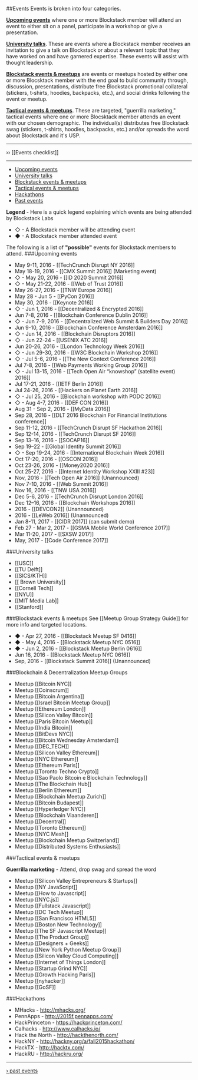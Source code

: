 ##Events
Events is broken into four categories. 

**[Upcoming events](#upcoming-events)** where one or more Blockstack member will attend an event to either sit on a panel, participate in a workshop or give a presentation. 

**[University talks](#university-talks)**. These are events where a Blockstack member receives an invitation to give a talk on Blockstack or about a relevant topic that they have worked on and have garnered expertise. These events will assist with thought leadership.

**[Blockstack events & meetups](#blockstack-events--meetups)** are events or meetups hosted by either one or more Blocsktack member with the end goal to build community through, discussion, presentations, distribute free Blockstack promotional collateral (stickers, t-shirts, hoodies, backpacks, etc.), and social drinks following the event or meetup. 

**[Tactical events & meetups](#tactical-events--meetups)**. These are targeted, "guerrilla marketing," tactical events where one or more Blocsktack member attends an event with our chosen demographic. The individual(s) distributes free Blockstack swag (stickers, t-shirts, hoodies, backpacks, etc.) and/or spreads the word about Blockstack and it's USP.

***
›› [[Events checklist]]
***

- [Upcoming events](#upcoming-events)
- [University talks](#university-talks)
- [Blockstack events & meetups](#blockstack-events--meetups)
- [Tactical events & meetups](#tactical-events--meetups)
- [Hackathons](#hackathons)
- [Past events](https://github.com/blockstacklabs/marketing/wiki/past-events)

**Legend** - Here is a quick legend explaining which events are being attended by Blockstack Labs
* ◇ - A Blockstack member will be attending event
* ◆ - A Blockstack member attended event

The following is a list of **"possible"** events for Blockstack members to attend.
###Upcoming events
* May 9-11, 2016 - [[TechCrunch Disrupt NY 2016]]
* May 18-19, 2016 - [[CMX Summit 2016]] (Marketing event)
* ◇ - May 20, 2016 - [[ID 2020 Summit 2016]]
* ◇ - May 21-22, 2016 - [[Web of Trust 2016]]
* May 26-27, 2016 - [[TNW Europe 2016]]
* May 28 - Jun 5 - [[PyCon 2016]]
* May 30, 2016 - [[Keynote 2016]]
* ◇ - Jun 1, 2016 - [[Decentralized & Encrypted 2016]]
* Jun 7-8, 2016 - [[Blockchain Conference Dublin 2016]]
* ◇ - Jun 7-9, 2016 - [[Decentralized Web Summit & Builders Day 2016]]
* Jun 9-10, 2016 - [[Blockchain Conference Amsterdam 2016]]
* ◇ - Jun 14, 2016 - [[Blockchain Disruptors 2016]]
* ◇ - Jun 22-24 - [[USENIX ATC 2016]]
* Jun 20-26, 2016 - [[London Technology Week 2016]]
* ◇ - Jun 29-30, 2016 - [[W3C Blockchain Workshop 2016]]
* ◇ - Jul 5-6, 2016 - [[The New Context Conference 2016]]
* Jul 7-8, 2016 - [[Web Payments Working Group 2016]]
* ◇ - Jul 13-15, 2016 - [[Tech Open Air “knowshop” (satellite event) 2016]]
* Jul 17-21, 2016 - [[IETF Berlin 2016]]
* Jul 24-26, 2016 - [[Hackers on Planet Earth 2016]]
* ◇ - Jul 25, 2016 - [[Blockchain workshop with PODC 2016]]
* ◇ - Aug 4-7, 2016 - [[DEF CON 2016]]
* Aug 31 - Sep 2, 2016 - [[MyData 2016]]
* Sep 28, 2016 - [[DLT 2016 Blockchain For Financial Institutions conference]]
* Sep 11-12, 2016 - [[TechCrunch Disrupt SF Hackathon 2016]]
* Sep 12-14, 2016 - [[TechCrunch Disrupt SF 2016]]
* Sep 13–16, 2016 - [[SOCAP16]]
* Sep 19–22 - [[Global Identity Summit 2016]]
* ◇ - Sep 19-24, 2016 - [[International Blockchain Week 2016]]
* Oct 17-20, 2016 - [[OSCON 2016]]
* Oct 23-26, 2016 - [[Money2020 2016]]
* Oct 25-27, 2016 - [[Internet Identity Workshop XXIII #23]]
* Nov, 2016 - [[Tech Open Air 2016]] (Unannounced)
* Nov 7-10, 2016 - [[Web Summit 2016]]
* Nov 16, 2016 - [[TNW USA 2016]]
* Dec 5-6, 2016 - [[TechCrunch Disrupt London 2016]]
* Dec 12–16, 2016 - [[Blockchain Workshops 2016]]
* 2016 - [[DEVCON2]] (Unannounced)
* 2016 - [[LeWeb 2016]] (Unannounced)
* Jan 8-11, 2017 - [[CIDR 2017]] (can submit demo)
* Feb 27 - Mar 2, 2017 - [[GSMA Mobile World Conference 2017]]
* Mar 11-20, 2017 - [[SXSW 2017]]
* May, 2017 - [[Code Conference 2017]]

###University talks
* [[USC]]
* [[TU Delft]]
* [[SICS/KTH]]
* [[ Brown University]]
* [[Cornell Tech]]
* [[NYU]]
* [[MIT Media Lab]]
* [[Stanford]]

###Blockstack events & meetups
See [[Meetup Group Strategy Guide]] for more info and targeted locations.
* ◆ - Apr 27, 2016 - [[Blockstack Meetup SF 0416]]
* ◆ - May 4, 2016 - [[Blockstack Meetup NYC 0516]]
* ◆ - Jun 2, 2016 - [[Blockstack Meetup Berlin 0616]]
* Jun 16, 2016 - [[Blockstack Meetup NYC 0616]]
* Sep, 2016 - [[Blockstack Summit 2016]] (Unannounced)

###Blockchain & Decentralization Meetup Groups
* Meetup [[Bitcoin NYC]]
* Meetup [[Coinscrum]]
* Meetup [[Bitcoin Argentina]]
* Meetup [[Israel Bitcoin Meetup Group]]
* Meetup [[Ethereum London]]
* Meetup [[Silicon Valley Bitcoin]]
* Meetup [[Paris Bitcoin Meetup]]
* Meetup [[India Bitcoin]]
* Meetup [[BitDevs NYC]]
* Meetup [[Bitcoin Wednesday Amsterdam]]
* Meetup [[DEC_TECH]]
* Meetup [[Silicon Valley Ethereum]]
* Meetup [[NYC Ethereum]]
* Meetup [[Ethereum Paris]]
* Meetup [[Toronto Techno Crypto]]
* Meetup [[Sao Paolo Bitcoin e Blockchain Technology]]
* Meetup [[The Blockchain Hub]]
* Meetup [[Berlin Ethereum]]
* Meetup [[Blockchain Meetup Zurich]]
* Meetup [[Bitcoin Budapest]]
* Meetup [[Hyperledger NYC]]
* Meetup [[Blockchain Vlaanderen]]
* Meetup [[Decentral]]
* Meetup [[Toronto Ethereum]]
* Meetup [[NYC Mesh]]
* Meetup [[Blockchain Meetup Switzerland]]
* Meetup [[Distributed Systems Enthusiasts]]

###Tactical events & meetups

**Guerrilla marketing** - Attend, drop swag and spread the word
* Meetup [[Silicon Valley Entrepreneurs & Startups]]
* Meetup [[NY JavaScript]]
* Meetup [[How to Javascript]]
* Meetup [[NYC.js]]
* Meetup [[Fullstack Javascript]]
* Meetup [[DC Tech Meetup]]
* Meetup [[San Francisco HTML5]]
* Meetup [[Boston New Technology]]
* Meetup [[The SF Javascript Meetup]]
* Meetup [[The Product Group]]
* Meetup [[Designers + Geeks]]
* Meetup [[New York Python Meetup Group]]
* Meetup [[Silicon Valley Cloud Computing]]
* Meetup [[Internet of Things London]]
* Meetup [[Startup Grind NYC]]
* Meetup [[Growth Hacking Paris]]
* Meetup [[nyhacker]]
* Meetup [[GoSF]]

###Hackathons
* MHacks - http://mhacks.org/
* PennApps - http://2015f.pennapps.com/
* HackPrinceton - https://hackprinceton.com/
* Calhacks - http://www.calhacks.io/
* Hack the North - http://hackthenorth.com/
* HackNY - http://hackny.org/a/fall2015hackathon/
* HackTX - http://hacktx.com/
* HackRU - http://hackru.org/

***

[› past events](past-events)
